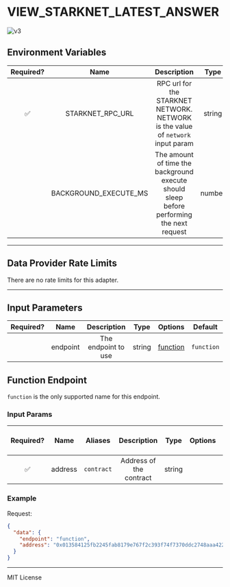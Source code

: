 # VIEW_STARKNET_LATEST_ANSWER

![v3](https://img.shields.io/badge/framework%20version-v3-blueviolet)

## Environment Variables

| Required? |         Name          |                                        Description                                        |  Type  | Options | Default |
| :-------: | :-------------------: | :---------------------------------------------------------------------------------------: | :----: | :-----: | :-----: |
|    ✅     |   STARKNET_RPC_URL    |      RPC url for the STARKNET NETWORK. NETWORK is the value of `network` input param      | string |         |         |
|           | BACKGROUND_EXECUTE_MS | The amount of time the background execute should sleep before performing the next request | number |         | `10000` |

---

## Data Provider Rate Limits

There are no rate limits for this adapter.

---

## Input Parameters

| Required? |   Name   |     Description     |  Type  |            Options             |  Default   |
| :-------: | :------: | :-----------------: | :----: | :----------------------------: | :--------: |
|           | endpoint | The endpoint to use | string | [function](#function-endpoint) | `function` |

## Function Endpoint

`function` is the only supported name for this endpoint.

### Input Params

| Required? |  Name   |  Aliases   |       Description       |  Type  | Options | Default | Depends On | Not Valid With |
| :-------: | :-----: | :--------: | :---------------------: | :----: | :-----: | :-----: | :--------: | :------------: |
|    ✅     | address | `contract` | Address of the contract | string |         |         |            |                |

### Example

Request:

```json
{
  "data": {
    "endpoint": "function",
    "address": "0x013584125fb2245fab8179e767f2c393f74f7370ddc2748aaa422f846cc760e4"
  }
}
```

---

MIT License

